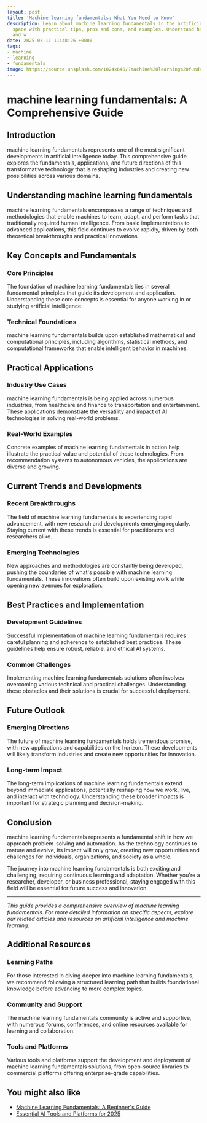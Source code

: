 ```yaml
---
layout: post
title: 'Machine learning fundamentals: What You Need to Know'
description: Learn about machine learning fundamentals in the artificial intelligence
  space with practical tips, pros and cons, and examples. Understand how it works
  and w
date: 2025-08-11 11:48:26 +0000
tags:
- machine
- learning
- fundamentals
image: https://source.unsplash.com/1024x640/?machine%20learning%20fundamentals
---
```


# machine learning fundamentals: A Comprehensive Guide

## Introduction

machine learning fundamentals represents one of the most significant developments in artificial intelligence today. This comprehensive guide explores the fundamentals, applications, and future directions of this transformative technology that is reshaping industries and creating new possibilities across various domains.

## Understanding machine learning fundamentals

machine learning fundamentals encompasses a range of techniques and methodologies that enable machines to learn, adapt, and perform tasks that traditionally required human intelligence. From basic implementations to advanced applications, this field continues to evolve rapidly, driven by both theoretical breakthroughs and practical innovations.

## Key Concepts and Fundamentals

### Core Principles
The foundation of machine learning fundamentals lies in several fundamental principles that guide its development and application. Understanding these core concepts is essential for anyone working in or studying artificial intelligence.

### Technical Foundations
machine learning fundamentals builds upon established mathematical and computational principles, including algorithms, statistical methods, and computational frameworks that enable intelligent behavior in machines.

## Practical Applications

### Industry Use Cases
machine learning fundamentals is being applied across numerous industries, from healthcare and finance to transportation and entertainment. These applications demonstrate the versatility and impact of AI technologies in solving real-world problems.

### Real-World Examples
Concrete examples of machine learning fundamentals in action help illustrate the practical value and potential of these technologies. From recommendation systems to autonomous vehicles, the applications are diverse and growing.

## Current Trends and Developments

### Recent Breakthroughs
The field of machine learning fundamentals is experiencing rapid advancement, with new research and developments emerging regularly. Staying current with these trends is essential for practitioners and researchers alike.

### Emerging Technologies
New approaches and methodologies are constantly being developed, pushing the boundaries of what's possible with machine learning fundamentals. These innovations often build upon existing work while opening new avenues for exploration.

## Best Practices and Implementation

### Development Guidelines
Successful implementation of machine learning fundamentals requires careful planning and adherence to established best practices. These guidelines help ensure robust, reliable, and ethical AI systems.

### Common Challenges
Implementing machine learning fundamentals solutions often involves overcoming various technical and practical challenges. Understanding these obstacles and their solutions is crucial for successful deployment.

## Future Outlook

### Emerging Directions
The future of machine learning fundamentals holds tremendous promise, with new applications and capabilities on the horizon. These developments will likely transform industries and create new opportunities for innovation.

### Long-term Impact
The long-term implications of machine learning fundamentals extend beyond immediate applications, potentially reshaping how we work, live, and interact with technology. Understanding these broader impacts is important for strategic planning and decision-making.

## Conclusion

machine learning fundamentals represents a fundamental shift in how we approach problem-solving and automation. As the technology continues to mature and evolve, its impact will only grow, creating new opportunities and challenges for individuals, organizations, and society as a whole.

The journey into machine learning fundamentals is both exciting and challenging, requiring continuous learning and adaptation. Whether you're a researcher, developer, or business professional, staying engaged with this field will be essential for future success and innovation.

---

*This guide provides a comprehensive overview of machine learning fundamentals. For more detailed information on specific aspects, explore our related articles and resources on artificial intelligence and machine learning.*

## Additional Resources

### Learning Paths
For those interested in diving deeper into machine learning fundamentals, we recommend following a structured learning path that builds foundational knowledge before advancing to more complex topics.

### Community and Support
The machine learning fundamentals community is active and supportive, with numerous forums, conferences, and online resources available for learning and collaboration.

### Tools and Platforms
Various tools and platforms support the development and deployment of machine learning fundamentals solutions, from open-source libraries to commercial platforms offering enterprise-grade capabilities.

## You might also like
- [Machine Learning Fundamentals: A Beginner's Guide](/sample-post/)
- [Essential AI Tools and Platforms for 2025](/ai-tools/)
